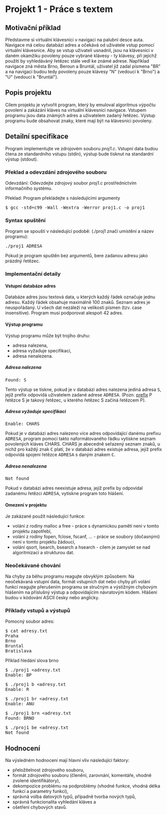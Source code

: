 <h1><span><a name="Projekt_1_-_Práce_s_textem">Projekt 1 - Práce s textem</a></span></h1>

<h2><span><a name="Motivační_příklad">Motivační příklad</a></span></h2>

<p>

Představme si virtuální klávesnici v navigaci na palubní desce auta. Navigace má celou databázi adres a očekává od uživatele vstup pomocí virtuální klávesnice. Aby se vstup uživateli usnadnil, jsou na klávesnici v daném okamžiku povoleny pouze vybrané klávesy - ty klávesy, při jejichž použití by vyhledáváný řetězec stále vedl ke známé adrese. Například navigace zná města Brno, Beroun a Bruntál, uživatel již zadal písmena &quot;BR&quot; a na navigaci budou tedy povoleny pouze klávesy &quot;N&quot; (vedoucí k &quot;Brno&quot;) a &quot;U&quot; (vedoucí k &quot;Bruntál&quot;).
</p>

<h2><span><a name="Popis_projektu">Popis projektu</a></span></h2>

<p>

Cílem projektu je vytvořit program, který by emuloval algoritmus výpočtu povolení a zakázání kláves na virtuální klávesnici navigace. Vstupem programu jsou data známých adres a uživatelem zadaný řetězec. Výstup programu bude obsahovat znaky, které mají být na klávesnici povoleny.
</p>

<h2><span><a name="Detailní_specifikace">Detailní specifikace</a></span></h2>

<p>

Program implementujte ve zdrojovém souboru <i>proj1.c</i>. Vstupní data budou čtena ze standardního vstupu (stdin), výstup bude tisknut na standardní výstup (stdout).
</p>

<h3><span><a name="Překlad_a_odevzdání_zdrojového_souboru">Překlad a odevzdání zdrojového souboru</a></span></h3>

<p>

Odevzdání: Odevzdejte zdrojový soubor <i>proj1.c</i> prostřednictvím informačního systému.
</p>

<p>

Překlad: Program překládejte s následujícími argumenty
</p>
<pre>$ gcc -std=c99 -Wall -Wextra -Werror proj1.c -o proj1</pre>

<h3><span><a name="Syntax_spuštění">Syntax spuštění</a></span></h3>

<p>

Program se spouští v následující podobě: (./proj1 značí umístění a název programu):
</p>
<pre>./proj1 ADRESA</pre>

<p>

Pokud je program spuštěn bez argumentů, bere zadanou adresu jako prázdný řetězec.
</p>

<h3><span><a name="Implementační_detaily">Implementační detaily</a></span></h3>

<h4><span><a name="Vstupní_databáze_adres">Vstupní databáze adres</a></span></h4>

<p>

Databáze adres jsou textová data, u kterých každý řádek označuje jednu adresu. Každý řádek obsahuje maximálně 100 znaků. Seznam adres je neuspořádaný. U všech dat nezáleží na velikosti písmen (tzv. case insensitive). Program musí podporovat alespoň 42 adres.
</p>

<h4><span><a name="Výstup_programu">Výstup programu</a></span></h4>

<p>

Výstup programu může být trojího druhu:
</p>

<ul>
<li class="level1">adresa nalezena,</li>
<li class="level1">adresa vyžaduje specifikaci,</li>
<li class="level1">adresa nenalezena.</li>
</ul>

<h5><span><a name="Adresa_nalezena">Adresa nalezena</a></span></h5>
<pre>Found: S</pre>

<p>

Tento výstup se tiskne, pokud je v databázi adres nalezena jediná adresa <tt>S</tt>, jejíž prefix odpovídá uživatelem zadané adrese <tt>ADRESA</tt>. (Pozn. <a href="https://en.oxforddictionaries.com/definition/prefix" class="external" title="https://en.oxforddictionaries.com/definition/prefix"  rel="nofollow">prefix</a> P řetězce S je takový řetězec, u kterého řetězec S začíná řetězcem P).
</p>

<h5><span><a name="Adresa_vyžaduje_specifikaci">Adresa vyžaduje specifikaci</a></span></h5>
<pre>Enable: CHARS</pre>

<p>

Pokud je v databázi adres nalezeno více adres odpovídající danému prefixu <tt>ADRESA</tt>, program pomocí takto naformátovaného řádku vytiskne seznam povolených kláves CHARS. CHARS je abecedně seřazený seznam znaků, u nichž pro každý znak <tt>C</tt> platí, že v databázi adres existuje adresa, jejíž prefix odpovídá spojení řetězce <tt>ADRESA</tt> s daným znakem <tt>C</tt>.
</p>

<h5><span><a name="Adresa_nenalezena">Adresa nenalezena</a></span></h5>
<pre>Not found</pre>

<p>

Pokud v databázi adres neexistuje adresa, jejíž prefix by odpovídal zadanému řetězci <tt>ADRESA</tt>, vytiskne program toto hlášení.
</p>

<h4><span><a name="Omezení_v_projektu">Omezení v projektu</a></span></h4>

<p>

Je zakázané použít následující funkce:
</p>

<ul>
<li class="level1">volání z rodiny malloc a free - práce s dynamickou pamětí není v tomto projektu zapotřebí,</li>
<li class="level1">volání z rodiny fopen, fclose, fscanf, ... - práce se soubory (dočasnými) není v tomto projektu žádoucí,</li>
<li class="level1">volání qsort, lsearch, bsearch a hsearch - cílem je zamyslet se nad algoritmizací a strukturou dat.</li>
</ul>

<h3><span><a name="Neočekávané_chování">Neočekávané chování</a></span></h3>

<p>

Na chyby za běhu programu reagujte obvyklým způsobem: Na neočekávaná vstupní data, formát vstupních dat nebo chyby při volání funkcí reagujte přerušením programu se stručným a výstižným chybovým hlášením na příslušný výstup a odpovídajícím návratovým kódem. Hlášení budou v kódování ASCII česky nebo anglicky.
</p>

<h3><span><a name="Příklady_vstupů_a_výstupů">Příklady vstupů a výstupů</a></span></h3>

<p>

Pomocný soubor adres:
</p>
<pre>$ cat adresy.txt
Praha
Brno
Bruntal
Bratislava</pre>

<p>

Příklad hledání slova brno
</p>
<pre>$ ./proj1 &lt;adresy.txt
Enable: BP</pre>
<pre>$ ./proj1 b &lt;adresy.txt
Enable: R</pre>
<pre>$ ./proj1 br &lt;adresy.txt
Enable: ANU</pre>
<pre>$ ./proj1 brn &lt;adresy.txt
Found: BRNO</pre>
<pre>$ ./proj1 be &lt;adresy.txt
Not found</pre>

<h2><span><a name="Hodnocení">Hodnocení</a></span></h2>

<p>

Na výsledném hodnocení mají hlavní vliv následující faktory:
</p>

<ul>
<li class="level1">přeložitelnost zdrojového souboru,</li>
<li class="level1">formát zdrojového souboru (členění, zarovnání, komentáře, vhodně zvolené identifikátory),</li>
<li class="level1">dekompozice problému na podproblémy (vhodné funkce, vhodná délka funkcí a parametry funkcí),</li>
<li class="level1">správná volba datových typů, případně tvorba nových typů,</li>
<li class="level1">správná funkcionalita vyhledání kláves a</li>
<li class="level1">ošetření chybových stavů.</li>
</ul>
